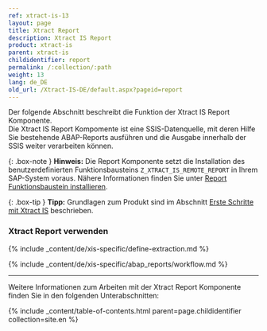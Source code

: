 ```yaml
---
ref: xtract-is-13
layout: page
title: Xtract Report
description: Xtract IS Report
product: xtract-is
parent: xtract-is
childidentifier: report
permalink: /:collection/:path
weight: 13
lang: de_DE
old_url: /Xtract-IS-DE/default.aspx?pageid=report
---
```

Der folgende Abschnitt beschreibt die Funktion der Xtract IS Report Komponente.<br>
Die Xtract IS Report Kompomente ist eine SSIS-Datenquelle, mit deren Hilfe Sie bestehende ABAP-Reports ausführen und die Ausgabe innerhalb der SSIS weiter verarbeiten können.

{: .box-note }
**Hinweis:** Die Report Komponente setzt die Installation des benutzerdefinierten Funktionsbausteins `Z_XTRACT_IS_REMOTE_REPORT` in Ihrem SAP-System voraus. Nähere Informationen finden Sie unter [Report Funktionsbaustein installieren](./sap-customizing/report-funktionsbaustein-installieren).

{: .box-tip }
**Tipp:** Grundlagen zum Produkt sind im Abschnitt [Erste Schritte mit Xtract IS](./erste-schritte) beschrieben.<br>

### Xtract Report verwenden
{% include _content/de/xis-specific/define-extraction.md %}

{% include _content/de/xis-specific/abap_reports/workflow.md %}

---

Weitere Informationen zum Arbeiten mit der Xtract Report Komponente finden Sie in den folgenden Unterabschnitten:

{% include _content/table-of-contents.html parent=page.childidentifier collection=site.en %}